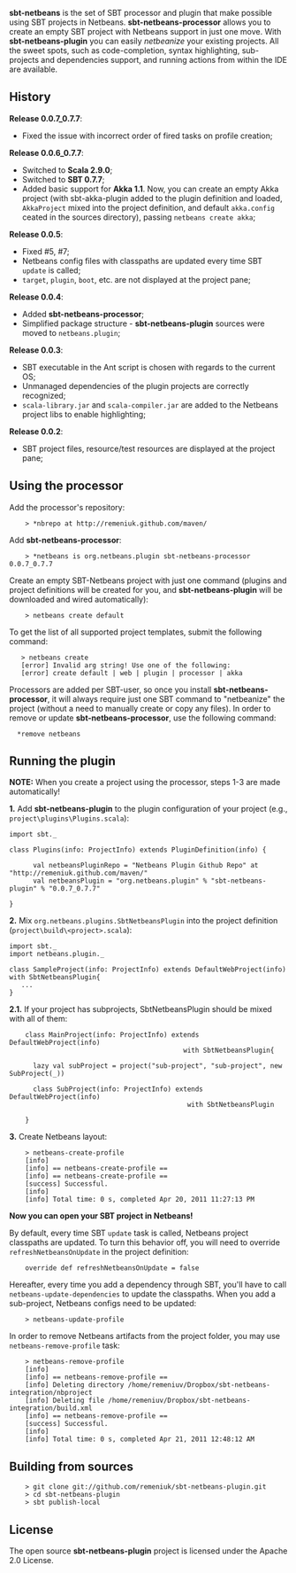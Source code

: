 **sbt-netbeans** is the set of SBT processor and plugin that make possible using SBT projects in Netbeans. **sbt-netbeans-processor** allows you to create an empty SBT project with Netbeans support in just one move. With **sbt-netbeans-plugin** you can easily *netbeanize* your existing projects. All the sweet spots, such as code-completion, syntax highlighting, sub-projects and dependencies support, and running actions from within the IDE are available.

## History

**Release 0.0.7_0.7.7**:

* Fixed the issue with incorrect order of fired tasks on profile creation;

**Release 0.0.6_0.7.7**:

* Switched to **Scala 2.9.0**;
* Switched to **SBT 0.7.7**;
* Added basic support for **Akka 1.1**. Now, you can create an empty Akka project (with sbt-akka-plugin added to the plugin definition and loaded, `AkkaProject` mixed into the project definition, and default `akka.config` ceated in the sources directory), passing `netbeans create akka`;

**Release 0.0.5**:

* Fixed #5, #7;
* Netbeans config files with classpaths are updated every time SBT `update` is called;
* `target`, `plugin`, `boot`, etc. are not displayed at the project pane;

**Release 0.0.4**:

* Added **sbt-netbeans-processor**;
* Simplified package structure - **sbt-netbeans-plugin** sources were moved to `netbeans.plugin`;

**Release 0.0.3**:

* SBT executable in the Ant script is chosen with regards to the current OS;
* Unmanaged dependencies of the plugin projects are correctly recognized;
* `scala-library.jar` and `scala-compiler.jar` are added to the Netbeans project libs to enable highlighting;

**Release 0.0.2**:

* SBT project files, resource/test resources are displayed at the project pane;

## Using the processor
Add the processor's repository:

        > *nbrepo at http://remeniuk.github.com/maven/

Add **sbt-netbeans-processor**:

        > *netbeans is org.netbeans.plugin sbt-netbeans-processor 0.0.7_0.7.7

Create an empty SBT-Netbeans project with just one command (plugins and project definitions will be created for you, and **sbt-netbeans-plugin** will be downloaded and wired automatically):

        > netbeans create default

To get the list of all supported project templates, submit the following command:

       > netbeans create
       [error] Invalid arg string! Use one of the following:
       [error] create default | web | plugin | processor | akka

Processors are added per SBT-user, so once you install **sbt-netbeans-processor**, it will always require just one SBT command to "netbeanize" the project (without a need to manually create or copy any files).
In order to remove or update **sbt-netbeans-processor**, use the following command:

      *remove netbeans

## Running the plugin
**NOTE:** When you create a project using the processor, steps 1-3 are made automatically!

**1.** Add **sbt-netbeans-plugin** to the plugin configuration of your project (e.g., `project\plugins\Plugins.scala`):

	import sbt._

	class Plugins(info: ProjectInfo) extends PluginDefinition(info) {

          val netbeansPluginRepo = "Netbeans Plugin Github Repo" at "http://remeniuk.github.com/maven/"
          val netbeansPlugin = "org.netbeans.plugin" % "sbt-netbeans-plugin" % "0.0.7_0.7.7"

	}

**2.** Mix `org.netbeans.plugins.SbtNetbeansPlugin` into the project definition (`project\build\<project>.scala`):

	import sbt._
	import netbeans.plugin._

	class SampleProject(info: ProjectInfo) extends DefaultWebProject(info) with SbtNetbeansPlugin{	
	   ...
	}

**2.1.** If your project has subprojects, SbtNetbeansPlugin should be mixed with all of them:

        class MainProject(info: ProjectInfo) extends DefaultWebProject(info)
                                                with SbtNetbeansPlugin{

          lazy val subProject = project("sub-project", "sub-project", new SubProject(_))

          class SubProject(info: ProjectInfo) extends DefaultWebProject(info)
                                                 with SbtNetbeansPlugin

        }

**3.** Create Netbeans layout:

        > netbeans-create-profile              
        [info] 
        [info] == netbeans-create-profile ==
        [info] == netbeans-create-profile ==
        [success] Successful.
        [info] 
        [info] Total time: 0 s, completed Apr 20, 2011 11:27:13 PM

**Now you can open your SBT project in Netbeans!**

By default, every time SBT `update` task is called, Netbeans project classpaths are updated. To turn this behavior off, you will need to override `refreshNetbeansOnUpdate` in the project definition:

        override def refreshNetbeansOnUpdate = false

Hereafter, every time you add a dependency through SBT, you'll have to call `netbeans-update-dependencies` to update the classpaths.
When you add a sub-project, Netbeans configs need to be updated:

        > netbeans-update-profile

In order to remove Netbeans artifacts from the project folder, you may use `netbeans-remove-profile` task: 

        > netbeans-remove-profile 
        [info] 
        [info] == netbeans-remove-profile ==
        [info] Deleting directory /home/remeniuv/Dropbox/sbt-netbeans-integration/nbproject
        [info] Deleting file /home/remeniuv/Dropbox/sbt-netbeans-integration/build.xml
        [info] == netbeans-remove-profile ==
        [success] Successful.
        [info] 
        [info] Total time: 0 s, completed Apr 21, 2011 12:48:12 AM

## Building from sources

        > git clone git://github.com/remeniuk/sbt-netbeans-plugin.git
        > cd sbt-netbeans-plugin
        > sbt publish-local

## License

The open source **sbt-netbeans-plugin** project is licensed under the Apache 2.0 License.